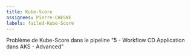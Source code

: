 ```yaml
---
title: Kube-Score
assignees: Pierre-CHESNE
labels: failed-Kube-Score
---
```

Problème de Kube-Score dans le pipeline "5 - Workflow CD Application dans AKS - Advanced"